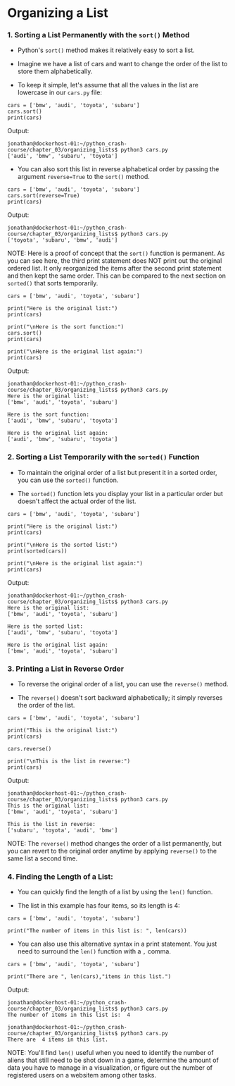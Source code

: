 # Organizing a List

### 1. Sorting a List Permanently with the `sort()` Method

- Python's `sort()` method makes it relatively easy to sort a list. 

- Imagine we have a list of cars and want to change the order of the list to store them alphabetically. 

- To keep it simple, let's assume that all the values in the list are lowercase in our `cars.py` file:

```
cars = ['bmw', 'audi', 'toyota', 'subaru']
cars.sort()
print(cars)
```

Output:

```
jonathan@dockerhost-01:~/python_crash-course/chapter_03/organizing_lists$ python3 cars.py
['audi', 'bmw', 'subaru', 'toyota']
```

- You can also sort this list in reverse alphabetical order by passing the argument `reverse=True` to the `sort()` method.

```
cars = ['bmw', 'audi', 'toyota', 'subaru']
cars.sort(reverse=True)
print(cars)
```

Output:

```
jonathan@dockerhost-01:~/python_crash-course/chapter_03/organizing_lists$ python3 cars.py
['toyota', 'subaru', 'bmw', 'audi']
```

NOTE: Here is a proof of concept that the `sort()` function is permanent. As you can see here, the third print statement does NOT print out the original ordered list. It only reorganized the items after the second print statement and then kept the same order. This can be compared to the next section on `sorted()` that sorts temporarily.

```
cars = ['bmw', 'audi', 'toyota', 'subaru']

print("Here is the original list:")
print(cars)

print("\nHere is the sort function:")
cars.sort()
print(cars)

print("\nHere is the original list again:")
print(cars)
```

Output:

```
jonathan@dockerhost-01:~/python_crash-course/chapter_03/organizing_lists$ python3 cars.py
Here is the original list:
['bmw', 'audi', 'toyota', 'subaru']

Here is the sort function:
['audi', 'bmw', 'subaru', 'toyota']

Here is the original list again:
['audi', 'bmw', 'subaru', 'toyota']
```


### 2. Sorting a List Temporarily with the `sorted()` Function

- To maintain the original order of a list but present it in a sorted order, you can use the `sorted()` function. 

- The `sorted()` function lets you display your list in a particular order but doesn't affect the actual order of the list.

```
cars = ['bmw', 'audi', 'toyota', 'subaru']

print("Here is the original list:")
print(cars)

print("\nHere is the sorted list:")
print(sorted(cars))

print("\nHere is the original list again:")
print(cars)
```

Output:

```
jonathan@dockerhost-01:~/python_crash-course/chapter_03/organizing_lists$ python3 cars.py
Here is the original list:
['bmw', 'audi', 'toyota', 'subaru']

Here is the sorted list:
['audi', 'bmw', 'subaru', 'toyota']

Here is the original list again:
['bmw', 'audi', 'toyota', 'subaru']
```

### 3. Printing a List in Reverse Order

- To reverse the original order of a list, you can use the `reverse()` method. 

- The `reverse()` doesn't sort backward alphabetically; it simply reverses the order of the list.

```
cars = ['bmw', 'audi', 'toyota', 'subaru']

print("This is the original list:")
print(cars)

cars.reverse()

print("\nThis is the list in reverse:")
print(cars)
```

Output:

```
jonathan@dockerhost-01:~/python_crash-course/chapter_03/organizing_lists$ python3 cars.py
This is the original list:
['bmw', 'audi', 'toyota', 'subaru']

This is the list in reverse:
['subaru', 'toyota', 'audi', 'bmw']
```

NOTE: The `reverse()` method changes the order of a list permanently, but you can revert to the original order anytime by applying `reverse()` to the same list a second time. 

### 4. Finding the Length of a List:

- You can quickly find the length of a list by using the `len()` function. 

- The list in this example has four items, so its length is 4:

```
cars = ['bmw', 'audi', 'toyota', 'subaru']

print("The number of items in this list is: ", len(cars))
```

- You can also use this alternative syntax in a print statement. You just need to surround the `len()` function with a `,` comma.

```
cars = ['bmw', 'audi', 'toyota', 'subaru']

print("There are ", len(cars),"items in this list.")
```

Output:

```
jonathan@dockerhost-01:~/python_crash-course/chapter_03/organizing_lists$ python3 cars.py
The number of items in this list is:  4

jonathan@dockerhost-01:~/python_crash-course/chapter_03/organizing_lists$ python3 cars.py
There are  4 items in this list.
```

NOTE: You'll find `len()` useful when you need to identify the number of aliens that still need to be shot down in a game, determine the amount of data you have to manage in a visualization, or figure out the number of registered users on a websitem among other tasks.
